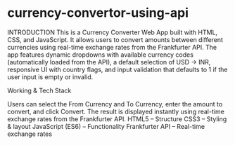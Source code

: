 # currency-convertor-using-api

INTRODUCTION
This is a Currency Converter Web App built with HTML, CSS, and JavaScript. It allows users to convert amounts between different currencies using real-time exchange rates from the Frankfurter API.
The app features dynamic dropdowns with available currency codes (automatically loaded from the API), a default selection of USD → INR, responsive UI with country flags, and input validation that defaults to 1 if the user input is empty or invalid.

Working & Tech Stack

Users can select the From Currency and To Currency, enter the amount to convert, and click Convert. The result is displayed instantly using real-time exchange rates from the Frankfurter API. 
HTML5 – Structure
CSS3 – Styling & layout
JavaScript (ES6) – Functionality
Frankfurter API – Real-time exchange rates
